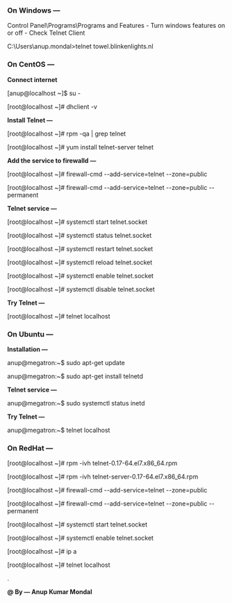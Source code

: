 ### On Windows — 

Control Panel\Programs\Programs and Features - Turn windows features on or off - Check Telnet Client

C:\Users\anup.mondal>telnet towel.blinkenlights.nl


  
### On CentOS  —

__Connect internet__

[anup@localhost ~]$ su -  

[root@localhost ~]# dhclient -v  


__Install Telnet  —__  

[root@localhost ~]# rpm -qa | grep telnet  

[root@localhost ~]# yum install telnet-server telnet  


__Add the service to firewalld  —__    

[root@localhost ~]# firewall-cmd --add-service=telnet --zone=public  

[root@localhost ~]# firewall-cmd --add-service=telnet --zone=public --permanent  


__Telnet service  —__  

[root@localhost ~]# systemctl start telnet.socket  

[root@localhost ~]# systemctl status telnet.socket  

[root@localhost ~]# systemctl restart telnet.socket  

[root@localhost ~]# systemctl reload telnet.socket  

[root@localhost ~]# systemctl enable telnet.socket  

[root@localhost ~]# systemctl disable telnet.socket  


__Try Telnet —__  

[root@localhost ~]# telnet localhost  


  
### On Ubuntu  —   

__Installation  —__   

anup@megatron:~$ sudo apt-get update  

anup@megatron:~$ sudo apt-get install telnetd  


__Telnet service  —__  

anup@megatron:~$ sudo systemctl status inetd  


__Try Telnet —__

anup@megatron:~$ telnet localhost  



### On RedHat  —

[root@localhost ~]# rpm -ivh telnet-0.17-64.el7.x86_64.rpm

[root@localhost ~]# rpm -ivh telnet-server-0.17-64.el7.x86_64.rpm

[root@localhost ~]# firewall-cmd --add-service=telnet --zone=public

[root@localhost ~]# firewall-cmd --add-service=telnet --zone=public --permanent

[root@localhost ~]# systemctl start telnet.socket

[root@localhost ~]# systemctl enable telnet.socket

[root@localhost ~]# ip a

[root@localhost ~]# telnet localhost

.
  
**@ By — Anup Kumar Mondal**
